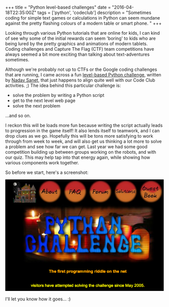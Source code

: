 +++
title = "Python level-based challenges"
date = "2016-04-18T22:35:00Z"
tags = ['python', 'codeclub']
description = "Sometimes coding for simple text games or calculations in Python can seem mundane against the pretty flashing colours of a modern table or smart phone. "
+++


Looking through various Python tutorials that are online for kids, I can kind of see why some of the initial rewards can seem 'boring' to kids who are being lured by the pretty graphics and animations of modern tablets. Coding challenges and Capture The Flag (CTF) team competitions have always seemed a bit more exciting than talking about text-adventures sometimes.

Although we're probably not up to CTFs or the Google coding challenges that are running, I came across a fun [level-based Python challenge](http://www.pythonchallenge.com), written by [Nadav Sanet](http://www.thesamet.com/), that just happens to align quite well with our Code Club activities. ;) The idea behind this particular challenge is:

 - solve the problem by writing a Python script
 - get to the next level web page
 - solve the next problem

...and so on.

I reckon this will be loads more fun because writing the script actually leads to progression in the game itself! It also lends itself to teamwork, and I can drop clues as we go. Hopefully this will be tons more satisfying to work through from week to week, and will also get us thinking a lot more to solve a problem and see how far we can get. Last year we had some good competition building up between groups working on the robots, and with our quiz. This may help tap into that energy again, while showing how various components work together.

So before we start, here's a screenshot:

![Python challenge](/images/pythonchallenge_screenshot.png)

I'll let you know how it goes... :)

